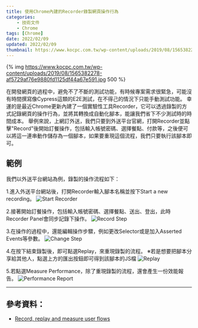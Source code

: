 ```yaml
---
title: 使用Chrome內建的Recorder錄製網頁操作行為
categories:
    - 技術文件
    - Chrome
tags: [Chrome]
date: 2022/02/09
updated: 2022/02/09
thumbnail: https://www.kocpc.com.tw/wp-content/uploads/2019/08/1565382278-af5729af76e9880fd1125df44a67e591.jpg
---
```


{% img https://www.kocpc.com.tw/wp-content/uploads/2019/08/1565382278-af5729af76e9880fd1125df44a67e591.jpg 500 %}

在開發網頁的過程中，避免不了不斷的測試功能，有時候專案需求很緊急，可能沒有時間撰寫像Cypress這類的E2E測試，在不得己的情況下只能手動測試功能。
幸運的是最近Chrome更新內建了一個實驗性工具Recorder，它可以透過錄製的方式記錄網頁的操作行為，並將其轉換成自動化腳本，能讓我們省下不少測試時的時間成本。
舉例來說，上網訂外送，我們只要到外送平台官網，打開Recorder並點擊"Record"後開始訂餐操作，包括輸入帳號密碼、選擇餐點、付款等，之後便可以將這一連串動作儲存為一個腳本，如果要重現這個流程，我們只要執行該腳本即可。

<!--more-->
## 範例

我們以外送平台網站為例，錄製的操作流程如下：

1.進入外送平台網站後，打開Recorder輸入腳本名稱並按下Start a new recording。
![Start Recorder](https://imgur.com/zqbKZe7.png)

2.接著開始訂餐操作，包括輸入帳號密碼、選擇餐點、送出、登出，此時Recorder Panel會同步記錄下操作。
![Record Step](https://i.imgur.com/VR8LrBX.png)

3.在操作的過程中，還能編輯操作步驟，例如更改Selector或是加入Asserted Events等參數。
![Change Step](https://i.imgur.com/X9MbEMp.png)

4.在按下結束錄製後，即可點選Replay，來重現錄製的流程。
※若是想要把腳本分享給其他人，點選上方的匯出按鈕即可得到該腳本的JS檔
![Replay](https://i.imgur.com/XY40Y0H.png)

5.若點選Measure Performance，除了重現錄製的流程，還會產生一份效能報告。
![Performance Report](https://i.imgur.com/FfLDDS0.png)

----------

## 參考資料：
* [Record, replay and measure user flows](https://developer.chrome.com/docs/devtools/recorder/)

